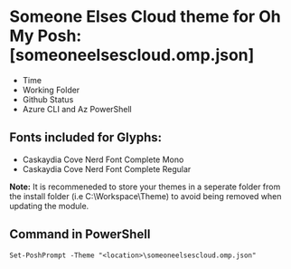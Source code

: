 # Someone Elses Cloud theme for Oh My Posh: [someoneelsescloud.omp.json]
- Time
- Working Folder
- Github Status
- Azure CLI and Az PowerShell

## Fonts included for Glyphs:
- Caskaydia Cove Nerd Font Complete Mono
- Caskaydia Cove Nerd Font Complete Regular


**Note:** It is recommeneded to store your themes in a seperate folder from the install folder (i.e C:\Workspace\Theme) to avoid being removed when updating the module.

## Command in PowerShell
```
Set-PoshPrompt -Theme "<location>\someoneelsescloud.omp.json"
```
